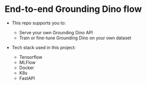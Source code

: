 # End-to-end Grounding Dino flow
- This repo supports you to:
  - Serve your own Grounding Dino API
  - Train or fine-tune Grounding Dino on your own dataset

- Tech stack used in this project:
  - Tensorflow
  - MLFlow
  - Docker
  - K8s
  - FastAPI
